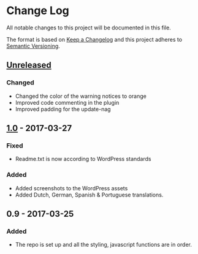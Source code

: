 # Change Log
All notable changes to this project will be documented in this file.

The format is based on [Keep a Changelog](http://keepachangelog.com/)
and this project adheres to [Semantic Versioning](http://semver.org/).

## [Unreleased]
### Changed
* Changed the color of the warning notices to orange
* Improved code commenting in the plugin
* Improved padding for the update-nag

## [1.0] - 2017-03-27
### Fixed
* Readme.txt is now according to WordPress standards

### Added
* Added screenshots to the WordPress assets
* Added Dutch, German, Spanish & Portuguese translations.

## 0.9 - 2017-03-25
### Added
* The repo is set up and all the styling, javascript functions are in order.

[Unreleased]: https://github.com/dannyvanholten/wp-growl/compare/1.0...HEAD
[1.0]: https://github.com/dannyvanholten/wp-growl/compare/0.9...1.0